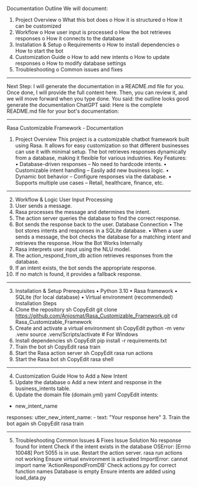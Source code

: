 Documentation Outline
We will document:
1.	Project Overview
o	What this bot does
o	How it is structured
o	How it can be customized
2.	Workflow
o	How user input is processed
o	How the bot retrieves responses
o	How it connects to the database
3.	Installation & Setup
o	Requirements
o	How to install dependencies
o	How to start the bot
4.	Customization Guide
o	How to add new intents
o	How to update responses
o	How to modify database settings
5.	Troubleshooting
o	Common issues and fixes
________________________________________
Next Step:
I will generate the documentation in a README.md file for you. Once done, I will provide the full content here. Then, you can review it, and we will move forward when you type done.
You said:
the outline looks good generate the documentation
ChatGPT said:
Here is the complete README.md file for your bot's documentation:
________________________________________
Rasa Customizable Framework - Documentation
1. Project Overview
This project is a customizable chatbot framework built using Rasa. It allows for easy customization so that different businesses can use it with minimal setup.
The bot retrieves responses dynamically from a database, making it flexible for various industries.
Key Features:
•	Database-driven responses – No need to hardcode intents.
•	Customizable intent handling – Easily add new business logic.
•	Dynamic bot behavior – Configure responses via the database.
•	Supports multiple use cases – Retail, healthcare, finance, etc.
________________________________________
2. Workflow & Logic
User Input Processing
1.	User sends a message.
2.	Rasa processes the message and determines the intent.
3.	The action server queries the database to find the correct response.
4.	Bot sends the response back to the user.
Database Connection
•	The bot stores intents and responses in a SQLite database.
•	When a user sends a message, the bot checks the database for a matching intent and retrieves the response.
How the Bot Works Internally
1.	Rasa interprets user input using the NLU model.
2.	The action_respond_from_db action retrieves responses from the database.
3.	If an intent exists, the bot sends the appropriate response.
4.	If no match is found, it provides a fallback response.
________________________________________
3. Installation & Setup
Prerequisites
•	Python 3.10
•	Rasa framework
•	SQLite (for local database)
•	Virtual environment (recommended)
Installation Steps
1.	Clone the repository
sh
CopyEdit
git clone https://github.com/Anjosmat/Rasa_Customizable_Framework.git
cd Rasa_Customizable_Framework
2.	Create and activate a virtual environment
sh
CopyEdit
python -m venv .venv
source .venv/Scripts/activate  # For Windows
3.	Install dependencies
sh
CopyEdit
pip install -r requirements.txt
4.	Train the bot
sh
CopyEdit
rasa train
5.	Start the Rasa action server
sh
CopyEdit
rasa run actions
6.	Start the Rasa bot
sh
CopyEdit
rasa shell
________________________________________
4. Customization Guide
How to Add a New Intent
1.	Update the database
o	Add a new intent and response in the business_intents table.
2.	Update the domain file (domain.yml)
yaml
CopyEdit
intents:
  - new_intent_name

responses:
  utter_new_intent_name:
    - text: "Your response here"
3.	Train the bot again
sh
CopyEdit
rasa train
________________________________________
5. Troubleshooting
Common Issues & Fixes
Issue	Solution
No response found for intent	Check if the intent exists in the database
OSError: [Errno 10048]	Port 5055 is in use. Restart the action server.
rasa run actions not working	Ensure virtual environment is activated
ImportError: cannot import name 'ActionRespondFromDB'	Check actions.py for correct function names
Database is empty	Ensure intents are added using load_data.py

